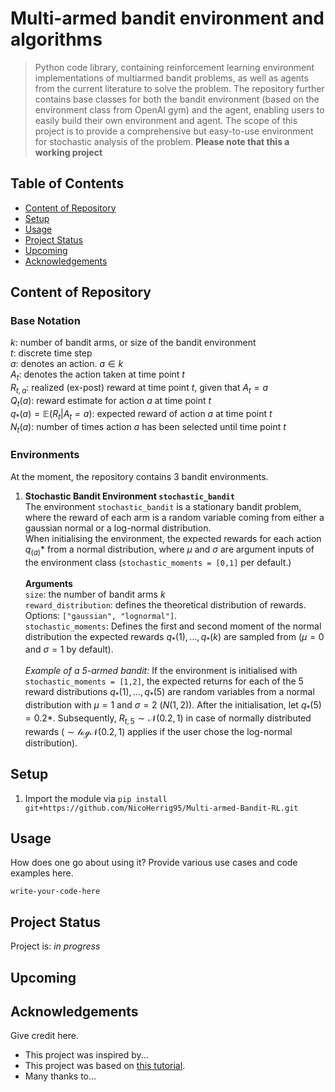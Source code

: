 # Multi-armed bandit environment and algorithms
> Python code library, containing reinforcement learning environment implementations of multiarmed bandit problems, as well as agents from the current literature to solve the problem. The repository further contains base classes for both the bandit environment (based on the environment class from OpenAI gym) and the agent, enabling users to easily build their own environment and agent.
> The scope of this project is to provide a comprehensive but easy-to-use environment for stochastic analysis of the problem.
> **Please note that this a working project**

## Table of Contents
* [Content of Repository](#content-of-repository)
* [Setup](#setup)
* [Usage](#usage)
* [Project Status](#project-status)
* [Upcoming](#room-for-improvement)
* [Acknowledgements](#acknowledgements)
<!-- * [License](#license) -->


## Content of Repository
### Base Notation
$k$: number of bandit arms, or size of the bandit environment\
$t$: discrete time step\
$a$: denotes an action. $a \in k$\
$A_t$: denotes the action taken at time point $t$\
$R_{t,a}$: realized (ex-post) reward at time point $t$, given that $A_t = a$\
$Q_t(a)$: reward estimate for action $a$ at time point $t$\
$q_*(a) = \mathbb{E}(R_t|A_t = a)$: expected reward of action $a$ at time point $t$\
$N_t(a)$: number of times action $a$ has been selected until time point $t$


### Environments
At the moment, the repository contains 3 bandit environments.

1. **Stochastic Bandit Environment `stochastic_bandit`**\
The environment `stochastic_bandit` is a stationary bandit problem, where the reward of each arm is a random variable coming from either a gaussian normal or a log-normal distribution.\
When initialising the environment, the expected rewards for each action $q_(a)*$ from a normal distribution, where $\mu$ and $\sigma$ are argument inputs of the environment class (`stochastic_moments = [0,1]` per default.)\
\
**Arguments**\
`size`: the number of bandit arms $k$\
`reward_distribution`: defines the theoretical distribution of rewards. Options: `["gaussian", "lognormal"]`.\
`stochastic_moments`: Defines the first and second moment of the normal distribution the expected rewards $q_*(1),...,q_*(k)$ are sampled from ($\mu=0$ and $\sigma=1$ by default).\
\
*Example of a 5-armed bandit:* If the environment is initialised with `stochastic_moments = [1,2]`, the expected returns for each of the 5 reward distributions $q_*(1),...,q_*(5)$ are random variables from a normal distribution with $\mu = 1$ and $\sigma = 2$ ($N(1,2)$). After the initialisation, let $q_*(5) = 0.2*$. Subsequently, $R_{t,5} \sim \mathcal{N}(0.2,1)$ in case of normally distributed rewards ($\sim \mathcal{logN}(0.2,1)$ applies if the user chose the log-normal distribution).  




## Setup
1. Import the module via `pip install git+https://github.com/NicoHerrig95/Multi-armed-Bandit-RL.git`


## Usage
How does one go about using it?
Provide various use cases and code examples here.

`write-your-code-here`


## Project Status
Project is: *in progress* 


## Upcoming


## Acknowledgements
Give credit here.
- This project was inspired by...
- This project was based on [this tutorial](https://www.example.com).
- Many thanks to...

